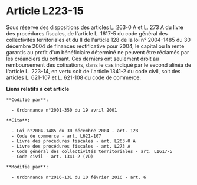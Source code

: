 # Article L223-15

Sous réserve des dispositions des articles L. 263-0 A et L. 273 A du livre des procédures fiscales, de l'article L. 1617-5 du
code général des collectivités territoriales et du II de l'article 128 de la loi n° 2004-1485 du 30 décembre 2004 de finances
rectificative pour 2004, le capital ou la rente garantis au profit d'un bénéficiaire déterminé ne peuvent être réclamés par
les créanciers du cotisant. Ces derniers ont seulement droit au remboursement des cotisations, dans le cas indiqué par le
second alinéa de l'article L. 223-14, en vertu soit de l'article 1341-2 du code civil, soit des articles L. 621-107 et L.
621-108 du code de commerce.

**Liens relatifs à cet article**

	**Codifié par**:

	  - Ordonnance n°2001-350 du 19 avril 2001

	**Cite**:

	  - Loi n°2004-1485 du 30 décembre 2004 - art. 128
	  - Code de commerce - art. L621-107
	  - Livre des procédures fiscales - art. L263-0 A
	  - Livre des procédures fiscales - art. L273 A
	  - Code général des collectivités territoriales - art. L1617-5
	  - Code civil - art. 1341-2 (VD)

	**Modifié par**:

	  - Ordonnance n°2016-131 du 10 février 2016 - art. 6
